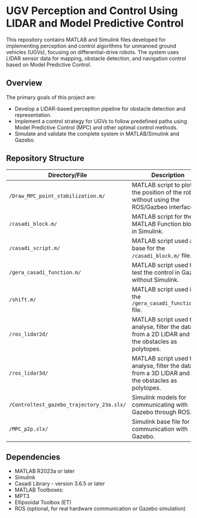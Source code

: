 # UGV Perception and Control Using LIDAR and Model Predictive Control

This repository contains MATLAB and Simulink files developed for implementing perception and control algorithms for unmanned ground vehicles (UGVs), focusing on differential-drive robots. The system uses LIDAR sensor data for mapping, obstacle detection, and navigation control based on Model Predictive Control.

## Overview

The primary goals of this project are:
- Develop a LIDAR-based perception pipeline for obstacle detection and representation.
- Implement a control strategy for UGVs to follow predefined paths using Model Predictive Control (MPC) and other optimal control methods.
- Simulate and validate the complete system in MATLAB/Simulink and Gazebo.

## Repository Structure

| Directory/File       | Description                                               |
|----------------------|-----------------------------------------------------------|
| `/Draw_MPC_point_stabilization.m/` | MATLAB script to plot 2D the position of the robot without using the ROS/Gazbeo interface. |
| `/casadi_block.m/`   | MATLAB script for the MATLAB Function block in Simulink. |
| `/casadi_script.m/`   | MATLAB script used as base for the `/casadi_block.m/` file. |
| `/gera_casadi_function.m/`   | MATLAB script used to test the control in Gazebo without Simulink. |
| `/shift.m/`   | MATLAB script used in the `/gera_casadi_function.m/` file. |
| `/ros_lidar2d/` | MATLAB script used to analyse, filter the data from a 2D LIDAR and plot the obstacles as polytopes. |
| `/ros_lidar3d/` | MATLAB script used to analyse, filter the data from a 3D LIDAR and plot the obstacles as polytopes. |
| `/Controltest_gazebo_trajectory_23a.slx/`  | Simulink models for communicating with Gazebo through ROS. |
| `/MPC_p2p.slx/` | Simulink base file for the communication with Gazebo. |


## Dependencies

- MATLAB R2023a or later  
- Simulink
- Casadi Library - version 3.6.5 or later
- MATLAB Toolboxes:
- MPT3
- Ellipsoidal Toolbox (ET)
- ROS (optional, for real hardware communication or Gazebo simulation)
